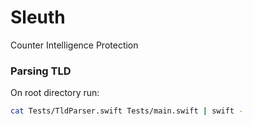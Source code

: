 # Sleuth

Counter Intelligence Protection

### Parsing TLD
On root directory run:
```bash
cat Tests/TldParser.swift Tests/main.swift | swift -
```
